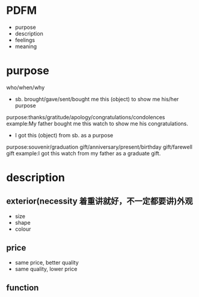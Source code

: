 # PDFM

* purpose
* description
* feelings
* meaning

# purpose

who/when/why

* sb. brought/gave/sent/bought me this (object) to show me his/her purpose

purpose:thanks/gratitude/apology/congratulations/condolences
example:My father bought me this watch to show me his congratulations.

* I got this (object) from sb. as a purpose

purpose:souvenir/graduation gift/anniversary/present/birthday gift/farewell gift
example:I got this watch from my father as a graduate gift.

# description

## exterior(necessity 着重讲就好，不一定都要讲)外观

* size
* shape
* colour

## price 

* same price, better quality
* same quality, lower price

## function
